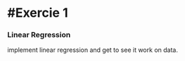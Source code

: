 #Exercie 1
===============

### Linear Regression
implement linear regression and get to see it work on data.

